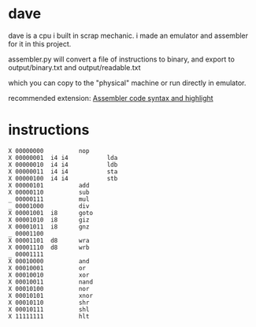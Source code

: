 # dave

dave is a cpu i built in scrap mechanic. i made an emulator and assembler for it in this project.

assembler.py will convert a file of instructions to binary, and export to output/binary.txt and output/readable.txt

which you can copy to the "physical" machine or run directly in emulator.

recommended extension: [Assembler code syntax and highlight](https://marketplace.visualstudio.com/items?itemName=Toeffe3.asm-syntaxhighlight)

# instructions

```
X 00000000			nop
X 00000001	i4 i4	        lda
X 00000010	i4 i4	        ldb
X 00000011	i4 i4	        sta
X 00000100	i4 i4	        stb
X 00000101			add
X 00000110			sub
_ 00000111			mul
_ 00001000			div
X 00001001	i8		goto
X 00001010	i8		giz
X 00001011	i8		gnz
_ 00001100
X 00001101	d8		wra
X 00001110	d8		wrb
_ 00001111
X 00010000			and
X 00010001			or
X 00010010			xor
X 00010011			nand
X 00010100			nor
X 00010101			xnor
X 00010110          shr
X 00010111          shl
X 11111111			hlt
```
